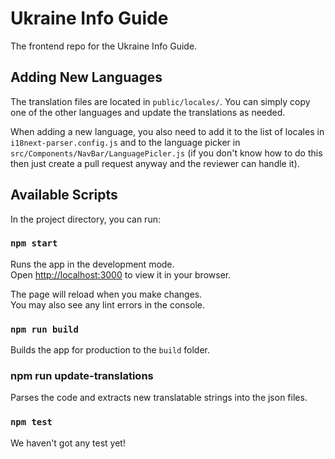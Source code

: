 # Ukraine Info Guide

The frontend repo for the Ukraine Info Guide.

## Adding New Languages

The translation files are located in `public/locales/`. You can simply copy
one of the other languages and update the translations as needed.

When adding a new language, you also need to add it to the list of locales in
`i18next-parser.config.js` and to the language picker in
`src/Components/NavBar/LanguagePicler.js` (if you don't know how to do
this then just create a pull request anyway and the reviewer can handle it).

## Available Scripts

In the project directory, you can run:

### `npm start`

Runs the app in the development mode.\
Open [http://localhost:3000](http://localhost:3000) to view it in your browser.

The page will reload when you make changes.\
You may also see any lint errors in the console.

### `npm run build`

Builds the app for production to the `build` folder.

### npm run update-translations

Parses the code and extracts new translatable strings into the json files.

### `npm test`

We haven't got any test yet!

